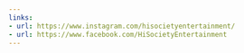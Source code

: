 ```yaml
---
links:
- url: https://www.instagram.com/hisocietyentertainment/
- url: https://www.facebook.com/HiSocietyEntertainment
---
```


